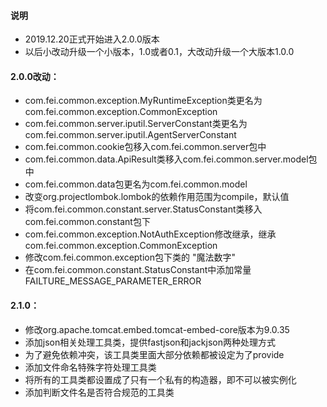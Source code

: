 #### 说明
*   2019.12.20正式开始进入2.0.0版本
*   以后小改动升级一个小版本，1.0或者0.1，大改动升级一个大版本1.0.0


#### 2.0.0改动：
*   com.fei.common.exception.MyRuntimeException类更名为com.fei.common.exception.CommonException
*   com.fei.common.server.iputil.ServerConstant类更名为com.fei.common.server.iputil.AgentServerConstant
*   com.fei.common.cookie包移入com.fei.common.server包中
*   com.fei.common.data.ApiResult类移入com.fei.common.server.model包中
*   com.fei.common.data包更名为com.fei.common.model
*   改变org.projectlombok.lombok的依赖作用范围为compile，默认值
*   将com.fei.common.constant.server.StatusConstant类移入com.fei.common.constant包下
*   com.fei.common.exception.NotAuthException修改继承，继承com.fei.common.exception.CommonException
*   修改com.fei.common.exception包下类的 "魔法数字" 
*   在com.fei.common.constant.StatusConstant中添加常量FAILTURE_MESSAGE_PARAMETER_ERROR

#### 2.1.0：
*   修改org.apache.tomcat.embed.tomcat-embed-core版本为9.0.35
*   添加json相关处理工具类，提供fastjson和jackjson两种处理方式
*   为了避免依赖冲突，该工具类里面大部分依赖都被设定为了provide
*   添加文件命名特殊字符处理工具类
*   将所有的工具类都设置成了只有一个私有的构造器，即不可以被实例化
*   添加判断文件名是否符合规范的工具类